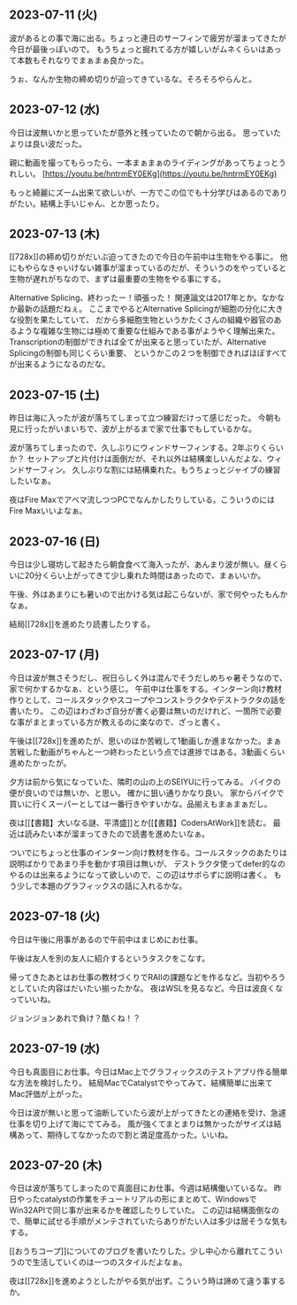 ## 2023-07-11 (火)

波があるとの事で海に出る。ちょっと連日のサーフィンで疲労が溜まってきたが今日が最後っぽいので。
もうちょっと掘れてる方が嬉しいがムネくらいはあって本数もそれなりでまぁまぁ良かった。

うぉ、なんか生物の締め切りが迫ってきているな。そろそろやらんと。

## 2023-07-12 (水)

今日は波無いかと思っていたが意外と残っていたので朝から出る。
思っていたよりは良い波だった。

親に動画を撮ってもらったら、一本まぁまぁのライディングがあってちょっとうれしい。 [https://youtu.be/hntrmEY0EKg](https://youtu.be/hntrmEY0EKg)

もっと綺麗にズーム出来て欲しいが、一方でこの位でも十分学びはあるのでありがたい。結構上手いじゃん、とか思ったり。

## 2023-07-13 (木)

[[728x]]の締め切りがだいぶ迫ってきたので今日の午前中は生物をやる事に。
他にもやらなきゃいけない雑事が溜まっているのだが、そういうのをやっていると生物が遅れがちなので、まずは最重要の生物をやる事にする。

Alternative Splicing、終わったー！頑張った！
関連論文は2017年とか。なかなか最新の話題だねぇ。
ここまでやるとAlternative Splicingが細胞の分化に大きな役割を果たしていて、
だから多細胞生物というかたくさんの組織や器官のあるような複雑な生物には極めて重要な仕組みである事がようやく理解出来た。
Transcriptionの制御ができれば全てが出来ると思っていたが、Alternative Splicingの制御も同じくらい重要、
というかこの２つを制御できればほぼすべてが出来るようになるのだな。

## 2023-07-15 (土)

昨日は海に入ったが波が落ちてしまって立つ練習だけって感じだった。
今朝も見に行ったがいまいちで、波が上がるまで家で仕事でもしているかな。

波が落ちてしまったので、久しぶりにウィンドサーフィンする。2年ぶりくらいか？
セットアップと片付けは面倒だが、それ以外は結構楽しいんだよな、ウィンドサーフィン。
久しぶりな割には結構乗れた。もうちょっとジャイブの練習したいなぁ。

夜はFire Maxでアベマ流しつつPCでなんかしたりしている。こういうのにはFire Maxいいよなぁ。

## 2023-07-16 (日)

今日は少し寝坊して起きたら朝食食べて海入ったが、あんまり波が無い。昼くらいに20分くらい上がってきて少し乗れた時間はあったので、まぁいいか。

午後、外はあまりにも暑いので出かける気は起こらないが、家で何やったもんかなぁ。

結局[[728x]]を進めたり読書したりする。

## 2023-07-17 (月)

今日は波が無さそうだし、祝日らしく外は混んでそうだしめちゃ暑そうなので、家で何かするかなぁ、という感じ。
午前中は仕事をする。インターン向け教材作りとして、コールスタックやスコープやコンストラクタやデストラクタの話を書いたり。
この辺はわざわざ自分が書く必要は無いのだけれど、一箇所で必要な事がまとまっている方が教えるのに楽なので、ざっと書く。

午後は[[728x]]を進めたが、思いのほか苦戦して1動画しか進まなかった。まぁ苦戦した動画がちゃんと一つ終わったという点では進捗ではある。3動画くらい進めたかったが。

夕方は前から気になっていた、隣町の山の上のSEIYUに行ってみる。
バイクの便が良いのでは無いか、と思い。
確かに狙い通りかなり良い。
家からバイクで買いに行くスーパーとしては一番行きやすいかな。品揃えもまぁまぁだし。

夜は[[【書籍】大いなる謎、平清盛]]とか[[【書籍】CodersAtWork]]を読む。
最近は読みたい本が溜まってきたので読書を進めたいなぁ。

ついでにちょっと仕事のインターン向け教材を作る。コールスタックのあたりは説明ばかりであまり手を動かす項目は無いが、
デストラクタ使ってdefer的なのやるのは出来るようになって欲しいので、この辺はサボらずに説明は書く。
もう少しで本題のグラフィックスの話に入れるかな。

## 2023-07-18 (火)

今日は午後に用事があるので午前中はまじめにお仕事。

午後は友人を別の友人に紹介するというタスクをこなす。

帰ってきたあとはお仕事の教材づくりでRAIIの課題などを作るなど。当初やろうとしていた内容はだいたい揃ったかな。
夜はWSLを見るなど。今日は波良くなっていいね。

ジョンジョンあれで負け？酷くね！？

## 2023-07-19 (水)

今日も真面目にお仕事。今日はMac上でグラフィックスのテストアプリ作る簡単な方法を検討したり。
結局MacでCatalystでやってみて、結構簡単に出来てMac評価が上がった。

今日は波が無いと思って油断していたら波が上がってきたとの連絡を受け、急遽仕事を切り上げて海にでてみる。
風が強くてまとまりは無かったがサイズは結構あって、期待してなかったので割と満足度高かった。いいね。

## 2023-07-20 (木)

今日は波が落ちてしまったので真面目にお仕事。今週は結構働いているな。
昨日やったcatalystの作業をチュートリアルの形にまとめて、WindowsでWin32APIで同じ事が出来るかを確認したりしていた。
この辺は結構面倒なので、簡単に試せる手順がメンテされていたらありがたい人は多少は居そうな気もする。

[[おうちコープ]]についてのブログを書いたりした。少し中心から離れてこういうので生活していくのは一つのスタイルだよなぁ。

夜は[[728x]]を進めようとしたがやる気が出ず。こういう時は諦めて違う事するか。